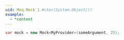 ```yaml
---
uid: Moq.Mock`1.#ctor(System.Object[])
example:
  - *content
---
```

```csharp
var mock = new Mock<MyProvider>(someArgument, 25);
```
